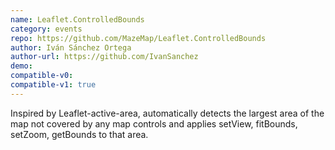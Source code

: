 ```yaml
---
name: Leaflet.ControlledBounds
category: events
repo: https://github.com/MazeMap/Leaflet.ControlledBounds
author: Iván Sánchez Ortega
author-url: https://github.com/IvanSanchez
demo: 
compatible-v0:
compatible-v1: true
---
```


Inspired by Leaflet-active-area, automatically detects the largest area of the map not covered by any map controls and applies setView, fitBounds, setZoom, getBounds to that area.
